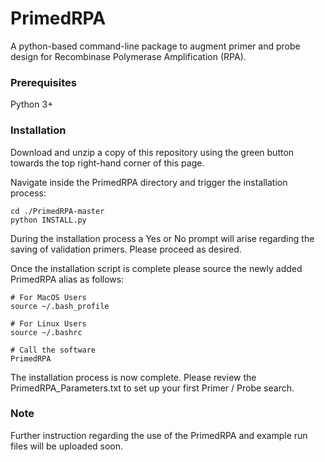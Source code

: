 # PrimedRPA

A python-based command-line package to augment primer and probe design for Recombinase Polymerase Amplification (RPA).


### Prerequisites

Python 3+

### Installation

Download and unzip a copy of this repository using the green button towards the top right-hand corner of this page.


Navigate inside the PrimedRPA directory and trigger the installation process:

```
cd ./PrimedRPA-master
python INSTALL.py
```

During the installation process a Yes or No prompt will arise regarding the saving of validation primers. Please proceed as desired.

Once the installation script is complete please source the newly added PrimedRPA alias as follows:

```
# For MacOS Users
source ~/.bash_profile

# For Linux Users
source ~/.bashrc

# Call the software
PrimedRPA

```

The installation process is now complete. Please review the PrimedRPA_Parameters.txt to
set up your first Primer / Probe search.

### Note

Further instruction regarding the use of the PrimedRPA and example run files will be uploaded soon.
